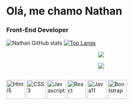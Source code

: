 # Olá, me chamo Nathan
### Front-End Developer

![Nathan GitHub stats](https://github-readme-stats.vercel.app/api?username=nathanlanna&show_icons=true&theme=dark)
[![Top Langs](https://github-readme-stats.vercel.app/api/top-langs/?username=nathanlanna&layout=compact&theme=dark)](https://github.com/nathanlanna/github-readme-stats)

<p style="display:flex ; justify-content:center">
    <img src="https://github-profile-trophy.vercel.app/?username=nathanlanna&row=2&column=3&theme=tokyonight"/>
</p>
<div align="center">  
<a href="https://www.linkedin.com/in/nathan-pereira-lanna-da-costa-baa7091ba/" target="_blank"><img src="https://img.shields.io/badge/-linkedin-blue?style=for-the-badge&logo=linkedin&logoColor=white"> </a>
</div> 

##

<img align ='center' alt='Html5' height='50px' src="https://cdn.jsdelivr.net/gh/devicons/devicon/icons/html5/html5-original.svg" />
<img align='center' alt='CSS3'height='50px'src="https://cdn.jsdelivr.net/gh/devicons/devicon/icons/css3/css3-original.svg" />
<img align='center' alt='Javascript' height='50px' src="https://cdn.jsdelivr.net/gh/devicons/devicon/icons/javascript/javascript-original.svg" />
<img align='center' alt='React' height='50px' src="https://cdn.jsdelivr.net/gh/devicons/devicon/icons/react/react-original.svg" />
<img align='center' alt='Java11' height='50px' src="https://cdn.jsdelivr.net/gh/devicons/devicon/icons/java/java-original-wordmark.svg" />
<img align='center' alt='Bootstrap' height='50px' src="https://cdn.jsdelivr.net/gh/devicons/devicon/icons/bootstrap/bootstrap-original.svg" />


